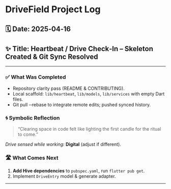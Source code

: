 # DriveField Project Log

## 🗓️ Date: 2025‑04‑16
## ✨ Title: Heartbeat / Drive Check‑In – Skeleton Created & Git Sync Resolved
* * *

### ✅ What Was Completed
- Repository clarity pass (README & CONTRIBUTING).
- Local scaffold: `lib/heartbeat`, `lib/models`, `lib/services` with empty Dart files.
- Git pull ‑‑rebase to integrate remote edits; pushed synced history.

### 🌀 Symbolic Reflection
> “Clearing space in code felt like lighting the first candle for the ritual to come.”

*Drive sensed while working:* **Digital** (adjust if different).

### 🛣️ What Comes Next
1. **Add Hive dependencies** to `pubspec.yaml`, run `flutter pub get`.
2. Implement `DriveEntry` model & generate adapter.

* * *
